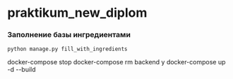 # praktikum_new_diplom

### Заполнение базы ингредиентами
```
python manage.py fill_with_ingredients
```

docker-compose stop
docker-compose rm backend
y
docker-compose up -d --build
